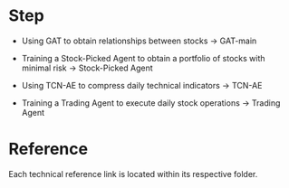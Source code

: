 # Step

- Using GAT to obtain relationships between stocks -> GAT-main

- Training a Stock-Picked Agent to obtain a portfolio of stocks with minimal risk -> Stock-Picked Agent

- Using TCN-AE to compress daily technical indicators -> TCN-AE

- Training a Trading Agent to execute daily stock operations -> Trading Agent



# Reference

Each technical reference link is located within its respective folder.

